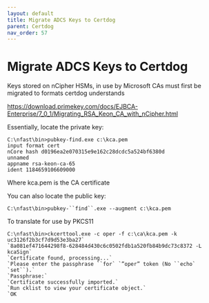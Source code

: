```yaml
---
layout: default
title: Migrate ADCS Keys to Certdog
parent: Certdog
nav_order: 57
---
```


# Migrate ADCS Keys to Certdog



Keys stored on nCipher HSMs, in use by Microsoft CAs must first be migrated to formats certdog understands

https://download.primekey.com/docs/EJBCA-Enterprise/7_0_1/Migrating_RSA_Keon_CA_with_nCipher.html



Essentially, locate the private key:

```
C:\nfast\bin>pubkey-find.exe c:\kca.pem
input format cert
nCore hash d0196ea2e070315e9e162c28dcdc5a524bf6380d
unnamed
appname rsa-keon-ca-65
ident 1184659106609000
```

Where kca.pem is the CA certificate

You can also locate the public key:

```
C:\nfast\bin>pubkey-``find``.exe --augment c:\kca.pem
```

To translate for use by PKCS11

```
C:\nfast\bin>ckcerttool.exe -c oper -f c:\ca\kca.pem -k uc3126f2b3cf7d9d53e3ba27`
`8a081ef471644298f8-628484d430c6c0502fdb1a520fb84b9dc73c8372 -L kcaSign`
`Certificate found, processing...`
`Please enter the passphrase ``for` `”oper” token (No ``echo` `set``).`
`Passphrase:`
`Certificate successfully imported.`
`Run cklist to view your certificate object.`
`OK
```


